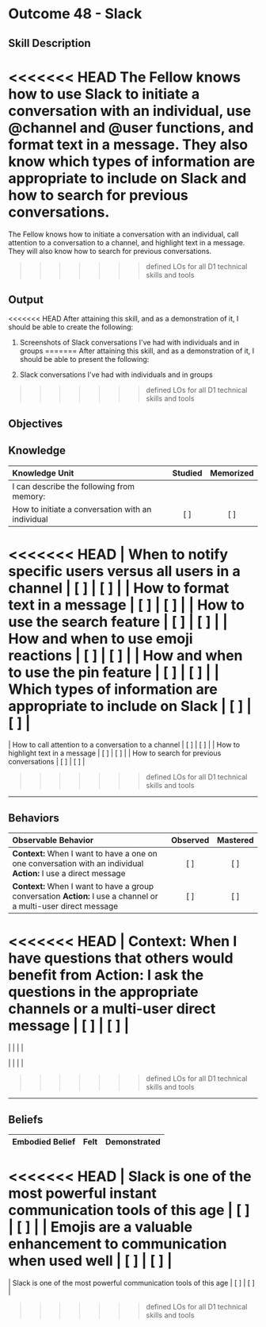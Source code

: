 # Outcome 48 - Slack

**Skill Description**
----------
<<<<<<< HEAD
The Fellow knows how to use Slack to initiate a conversation with an individual, use @channel and @user functions, and format text in a message. They also know which types of information are appropriate to include on Slack and how to search for previous conversations.
=======
The Fellow knows how to initiate a conversation with an individual, call attention to a conversation to a channel, and highlight text in a message.   They will also know how to search for previous conversations.
>>>>>>> defined LOs for all D1 technical skills and tools


**Output**
----------
<<<<<<< HEAD
After attaining this skill, and as a demonstration of it, I should be able to create the following:

1. Screenshots of Slack conversations I've had with individuals and in groups
=======
After attaining this skill, and as a demonstration of it, I should be able to present the following:

1. Slack conversations I've had with individuals and in groups
>>>>>>> defined LOs for all D1 technical skills and tools


**Objectives**
----------
## **Knowledge**


| Knowledge Unit   |      Studied      | Memorized |
|:-------------|:------------------:|:--------:|
| I can describe the following from memory: | | |
| How to initiate a conversation with an individual | [ ] | [ ]  |
<<<<<<< HEAD
| When to notify specific users versus all users in a channel | [ ] | [ ]  |
| How to format text in a message | [ ] | [ ]  |
| How to use the search feature | [ ] | [ ]  |
| How and when to use emoji reactions | [ ] | [ ]  |
| How and when to use the pin feature | [ ] | [ ]  |
| Which types of information are appropriate to include on Slack | [ ] | [ ]  |
=======
| How to call attention to a conversation to a channel | [ ] | [ ]  |
| How to highlight text in a message | [ ] | [ ]  |
| How to search for previous conversations | [ ] | [ ]  |

>>>>>>> defined LOs for all D1 technical skills and tools


----------


## **Behaviors**

| Observable Behavior   |      Observed      | Mastered |
|:-------------|:------------------:|:--------:|
| **Context:** When I want to have a one on one conversation with an individual **Action:** I use a direct message | [ ] | [ ] |
| **Context:** When I want to have a group conversation **Action:** I use a channel or a multi-user direct message | [ ] | [ ] |
<<<<<<< HEAD
| **Context:** When I have questions that others would benefit from **Action:** I ask the questions in the appropriate channels or a multi-user direct message | [ ] | [ ] |
=======
| | | |

| | | |
>>>>>>> defined LOs for all D1 technical skills and tools


----------


## **Beliefs**


| Embodied Belief   |      Felt      | Demonstrated |
|:-------------|:------------------:|:--------:|
<<<<<<< HEAD
| Slack is one of the most powerful instant communication tools of this age | [ ] | [ ] |
| Emojis are a valuable enhancement to communication when used well | [ ] | [ ] |
=======
| Slack is one of the most powerful communication tools of this age | [ ] | [ ] |
>>>>>>> defined LOs for all D1 technical skills and tools

